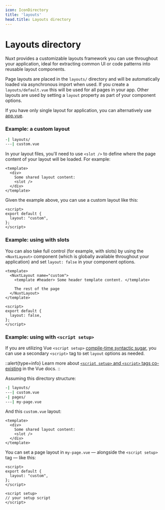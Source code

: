 ```yaml
---
icon: IconDirectory
title: 'layouts'
head.title: Layouts directory
---
```


# Layouts directory

Nuxt provides a customizable layouts framework you can use throughout your application, ideal for extracting common UI or code patterns into reusable layout components.

Page layouts are placed in the `layouts/` directory and will be automatically loaded via asynchronous import when used. If you create a `layouts/default.vue` this will be used for all pages in your app. Other layouts are used by setting a `layout` property as part of your component options.

If you have only single layout for application, you can alternatively use [app.vue](/docs/directory-structure/app).

### Example: a custom layout

```bash
-| layouts/
---| custom.vue
```

In your layout files, you'll need to use `<slot />` to define where the page content of your layout will be loaded. For example:

```vue
<template>
  <div>
    Some shared layout content:
    <slot />
  </div>
</template>
```

Given the example above, you can use a custom layout like this:

```vue
<script>
export default {
  layout: "custom",
};
</script>
```

### Example: using with slots

You can also take full control (for example, with slots) by using the `<NuxtLayout>` component (which is globally available throughout your application) and set `layout: false` in your component options.

```vue
<template>
  <NuxtLayout name="custom">
    <template #header> Some header template content. </template>

    The rest of the page
  </NuxtLayout>
</template>

<script>
export default {
  layout: false,
};
</script>
```

### Example: using with `<script setup>`

If you are utilizing Vue `<script setup>` [compile-time syntactic sugar](https://v3.vuejs.org/api/sfc-script-setup.html#sfc-script-setup), you can use a secondary `<script>` tag to set `layout` options as needed.

::alert{type=info}
Learn more about [`<script setup>` and `<script>` tags co-existing](https://v3.vuejs.org/api/sfc-script-setup.html#usage-alongside-normal-script) in the Vue docs.
::
  
Assuming this directory structure:

```bash
-| layouts/
---| custom.vue
-| pages/
---| my-page.vue
```

And this `custom.vue` layout:

```vue
<template>
  <div>
    Some shared layout content:
    <slot />
  </div>
</template>
```

You can set a page layout in `my-page.vue` — alongside the `<script setup>` tag — like this:

```vue
<script>
export default {
  layout: "custom",
};
</script>

<script setup>
// your setup script
</script>
```
